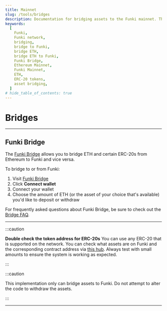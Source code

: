 ```yaml
---
title: Mainnet
slug: /tools/bridges
description: Documentation for bridging assets to the Funki mainnet. This page covers how to bridge ETH and ERC-20s between Ethereum mainnet and Funki mainnet, with essential cautions and contract information.
keywords:
  [
    Funki,
    Funki network,
    bridging,
    bridge to Funki,
    bridge ETH,
    bridge ETH to Funki,
    Funki Bridge,
    Ethereum Mainnet,
    Funki Mainnet,
    ETH,
    ERC-20 tokens,
    asset bridging,
  ]
# hide_table_of_contents: true
---
```


# Bridges

---

## Funki Bridge

The [Funki Bridge](https://funkichain.com/bridge) allows you to bridge ETH and certain ERC-20s from Ethereum to Funki and vice versa.

To bridge to or from Funki:

1. Visit [Funki Bridge](https://funkichain.com/bridge)
2. Click **Connect wallet**
3. Connect your wallet
4. Choose the amount of ETH (or the asset of your choice that's available) you'd like to deposit or withdraw

For frequently asked questions about Funki Bridge, be sure to check out the [Bridge FAQ](/docs/tools/bridge-faq/).

---

<!-- ## Programmatic Bridging

See the [sample code repository](https://github.com/funkichain/guides/tree/main/bridge/native) to see how to bridge ETH and ERC-20s from Ethereum to Funki. -->

:::caution


**Double check the token address for ERC-20s** You can use any ERC-20 that is
supported on the network. You can check what assets are on Funki and the
corresponding contract address via [this hub](https://github.com/ethereum-optimism/ethereum-optimism.github.io/tree/master/data).
Always test with small amounts to ensure the system is working as expected.

:::

:::caution

This implementation only can bridge assets to Funki. Do not attempt to alter the
code to withdraw the assets.

:::

---
